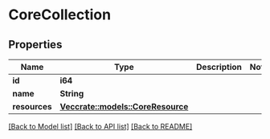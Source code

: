 # CoreCollection

## Properties

Name | Type | Description | Notes
------------ | ------------- | ------------- | -------------
**id** | **i64** |  | 
**name** | **String** |  | 
**resources** | [**Vec<crate::models::CoreResource>**](CoreResource.md) |  | 

[[Back to Model list]](../README.md#documentation-for-models) [[Back to API list]](../README.md#documentation-for-api-endpoints) [[Back to README]](../README.md)


